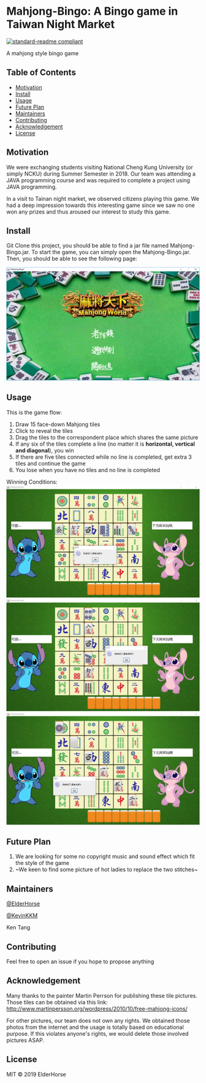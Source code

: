 # Mahjong-Bingo: A Bingo game in Taiwan Night Market

[![standard-readme compliant](https://img.shields.io/badge/Mahjong_Bingo--readme-OK-green.svg?style=flat-square)](https://github.com/kcwong395/Mahjong-Bingo)

A mahjong style bingo game

## Table of Contents
- [Motivation](#motivation)
- [Install](#install)
- [Usage](#usage)
- [Future Plan](#futureplan)
- [Maintainers](#maintainers)
- [Contributing](#contributing)
- [Acknowledgement](#acknowledgement)
- [License](#license)

## Motivation

We were exchanging students visiting National Cheng Kung University (or simply NCKU) during Summer Semester in 2018. Our team was attending a JAVA programming course and was required to complete a project using JAVA programming.

In a visit to Tainan night market, we observed citizens playing this game. We had a deep impression towards this interesting game since we saw no one won any prizes and thus aroused our interest to study this game.

## Install

Git Clone this project, you should be able to find a jar file named Mahjong-Bingo.jar.
To start the game, you can simply open the Mahjong-Bingo.jar.
Then, you should be able to see the following page:

<img src="img_for_readme/cover.PNG" alt="cover icon" />

## Usage

This is the game flow:
1. Draw 15 face-down Mahjong tiles
2. Click to reveal the tiles
3. Drag the tiles to the correspondent place which shares the same picture
4. If any six of the tiles complete a line (no matter it is **horizontal, vertical and diagonal**), you win
5. If there are five tiles connected while no line is completed, get extra 3 tiles and continue the game
6. You lose when you have no tiles and no line is completed

Winning Conditions:
<img src="img_for_readme/hori.PNG" alt="hori con" />
<img src="img_for_readme/verti.PNG" alt="verti con" />
<img src="img_for_readme/dia.PNG" alt="dia con" />

## Future Plan

1. We are looking for some no copyright music and sound effect which fit the style of the game
2. ~We keen to find some picture of hot ladies to replace the two stitches~

## Maintainers

[@ElderHorse](https://github.com/kcwong395)

[@KevinKKM](https://github.com/KevinKKM)

Ken Tang

## Contributing

Feel free to open an issue if you hope to propose anything

## Acknowledgement

Many thanks to the painter Martin Perrson for publishing these tile pictures. Those tiles can be obtained via this link: http://www.martinpersson.org/wordpress/2010/10/free-mahjong-icons/

For other pictures, our team does not own any rights. We obtained those photos from the internet and the usage is totally based on educational purpose. If this violates anyone's rights, we would delete those involved pictures ASAP.


## License

MIT © 2019 ElderHorse
